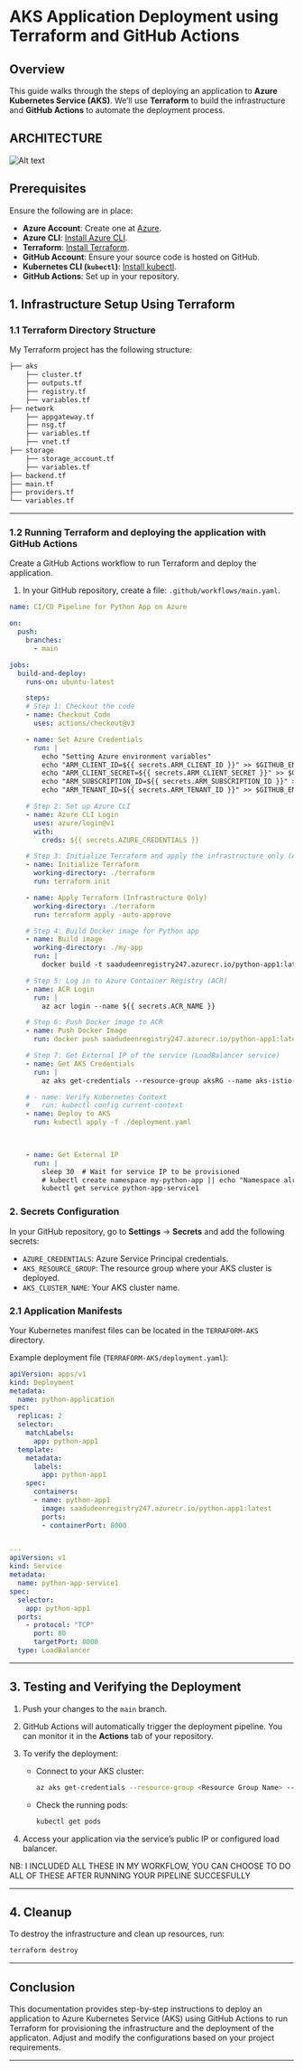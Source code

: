 # **AKS Application Deployment using Terraform and GitHub Actions**

## **Overview**
This guide walks through the steps of deploying an application to **Azure Kubernetes Service (AKS)**. We’ll use **Terraform** to build the infrastructure and **GitHub Actions** to automate the deployment process.


## **ARCHITECTURE**
![Alt text](./Images/AKS.drawio.png)


## **Prerequisites**
Ensure the following are in place:

- **Azure Account**: Create one at [Azure](https://azure.microsoft.com/en-us/free/).
- **Azure CLI**: [Install Azure CLI](https://docs.microsoft.com/en-us/cli/azure/install-azure-cli).
- **Terraform**: [Install Terraform](https://www.terraform.io/downloads).
- **GitHub Account**: Ensure your source code is hosted on GitHub.
- **Kubernetes CLI (`kubectl`)**: [Install kubectl](https://kubernetes.io/docs/tasks/tools/install-kubectl/).
- **GitHub Actions**: Set up in your repository.

## **1. Infrastructure Setup Using Terraform**

### **1.1 Terraform Directory Structure**
My Terraform project has the following structure:

```bash
├── aks
    ├── cluster.tf
    ├── outputs.tf
    ├── registry.tf
    ├── variables.tf
├── network
    ├── appgateway.tf
    ├── nsg.tf
    ├── variables.tf
    ├── vnet.tf
├── storage
    ├── storage_account.tf
    ├── variables.tf
├── backend.tf
├── main.tf
├── providers.tf
└── variables.tf
```
---

### **1.2 Running Terraform and deploying the application with GitHub Actions**
Create a GitHub Actions workflow to run Terraform and deploy the application.

1. In your GitHub repository, create a file: `.github/workflows/main.yaml`.

```yaml
name: CI/CD Pipeline for Python App on Azure

on:
  push:
    branches:
      - main

jobs:
  build-and-deploy:
    runs-on: ubuntu-latest

    steps:
    # Step 1: Checkout the code
    - name: Checkout Code
      uses: actions/checkout@v3

    - name: Set Azure Credentials
      run: |
        echo "Setting Azure environment variables"
        echo "ARM_CLIENT_ID=${{ secrets.ARM_CLIENT_ID }}" >> $GITHUB_ENV
        echo "ARM_CLIENT_SECRET=${{ secrets.ARM_CLIENT_SECRET }}" >> $GITHUB_ENV
        echo "ARM_SUBSCRIPTION_ID=${{ secrets.ARM_SUBSCRIPTION_ID }}" >> $GITHUB_ENV
        echo "ARM_TENANT_ID=${{ secrets.ARM_TENANT_ID }}" >> $GITHUB_ENV

    # Step 2: Set up Azure CLI
    - name: Azure CLI Login
      uses: azure/login@v1
      with:
        creds: ${{ secrets.AZURE_CREDENTIALS }}

    # Step 3: Initialize Terraform and apply the infrastructure only (ACR, AKS)
    - name: Initialize Terraform
      working-directory: ./terraform
      run: terraform init

    - name: Apply Terraform (Infrastructure Only)
      working-directory: ./terraform
      run: terraform apply -auto-approve 

    # Step 4: Build Docker image for Python app
    - name: Build image
      working-directory: ./my-app
      run: |
        docker build -t saadudeenregistry247.azurecr.io/python-app1:latest .

    # Step 5: Log in to Azure Container Registry (ACR)
    - name: ACR Login
      run: |
        az acr login --name ${{ secrets.ACR_NAME }}

    # Step 6: Push Docker image to ACR
    - name: Push Docker Image
      run: docker push saadudeenregistry247.azurecr.io/python-app1:latest  

    # Step 7: Get External IP of the service (LoadBalancer service)
    - name: Get AKS Credentials
      run: |
        az aks get-credentials --resource-group aksRG --name aks-istio-cluster --overwrite-existing

    # - name: Verify Kubernetes Context
    #   run: kubectl config current-context
    - name: Deploy to AKS
      run: kubectl apply -f ./deployment.yaml  

 

    - name: Get External IP
      run: |
        sleep 30  # Wait for service IP to be provisioned
        # kubectl create namespace my-python-app || echo "Namespace already exists"
        kubectl get service python-app-service1
```

### **2. Secrets Configuration**
In your GitHub repository, go to **Settings** → **Secrets** and add the following secrets:

- `AZURE_CREDENTIALS`: Azure Service Principal credentials.
- `AKS_RESOURCE_GROUP`: The resource group where your AKS cluster is deployed.
- `AKS_CLUSTER_NAME`: Your AKS cluster name.

### **2.1 Application Manifests**
Your Kubernetes manifest files can be located in the `TERRAFORM-AKS` directory.

Example deployment file (`TERRAFORM-AKS/deployment.yaml`):

```yaml
apiVersion: apps/v1
kind: Deployment
metadata:
  name: python-application
spec:
  replicas: 2
  selector:
    matchLabels:
      app: python-app1
  template:
    metadata:
      labels:
        app: python-app1
    spec:
      containers:
      - name: python-app1
        image: saadudeenregistry247.azurecr.io/python-app1:latest
        ports:
        - containerPort: 8000


---
apiVersion: v1
kind: Service
metadata:
  name: python-app-service1
spec:
  selector:
    app: python-app1
  ports:
    - protocol: "TCP"
      port: 80
      targetPort: 8000
  type: LoadBalancer
```

---

## **3. Testing and Verifying the Deployment**

1. Push your changes to the `main` branch.
2. GitHub Actions will automatically trigger the deployment pipeline. You can monitor it in the **Actions** tab of your repository.
3. To verify the deployment:
   - Connect to your AKS cluster:
   
     ```bash
     az aks get-credentials --resource-group <Resource Group Name> --name <AKS Cluster Name>
     ```

   - Check the running pods:
   
     ```bash
     kubectl get pods
     ```

4. Access your application via the service’s public IP or configured load balancer.

NB: I INCLUDED ALL THESE IN MY WORKFLOW, YOU CAN CHOOSE TO DO ALL OF THESE AFTER RUNNING YOUR PIPELINE SUCCESFULLY

---

## **4. Cleanup**
To destroy the infrastructure and clean up resources, run:

```bash
terraform destroy
```

---

## **Conclusion**
This documentation provides step-by-step instructions to deploy an application to Azure Kubernetes Service (AKS) using GitHub Actions to run Terraform for provisioning the infrastructure and the deployment of the applicaton. Adjust and modify the configurations based on your project requirements.

---
